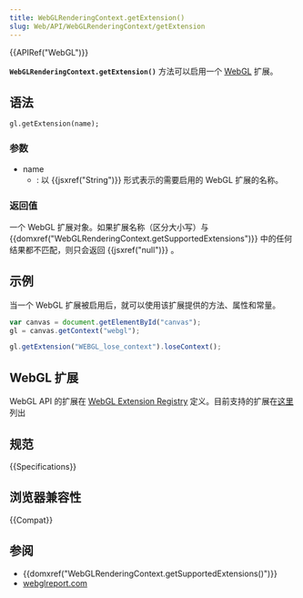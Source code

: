 ```yaml
---
title: WebGLRenderingContext.getExtension()
slug: Web/API/WebGLRenderingContext/getExtension
---
```


{{APIRef("WebGL")}}

**`WebGLRenderingContext.getExtension()`** 方法可以启用一个 [WebGL](/zh-CN/docs/Web/API/WebGL_API) 扩展。

## 语法

```plain
gl.getExtension(name);
```

### 参数

- name
  - : 以 {{jsxref("String")}} 形式表示的需要启用的 WebGL 扩展的名称。

### 返回值

一个 WebGL 扩展对象。如果扩展名称（区分大小写）与 {{domxref("WebGLRenderingContext.getSupportedExtensions")}} 中的任何结果都不匹配，则只会返回 {{jsxref("null")}} 。

## 示例

当一个 WebGL 扩展被启用后，就可以使用该扩展提供的方法、属性和常量。

```js
var canvas = document.getElementById("canvas");
gl = canvas.getContext("webgl");

gl.getExtension("WEBGL_lose_context").loseContext();
```

## WebGL 扩展

WebGL API 的扩展在 [WebGL Extension Registry](https://www.khronos.org/registry/webgl/extensions/) 定义。目前支持的扩展在[这里](/zh-CN/docs/Web/API/WebGL_API#扩展)列出

## 规范

{{Specifications}}

## 浏览器兼容性

{{Compat}}

## 参阅

- {{domxref("WebGLRenderingContext.getSupportedExtensions()")}}
- [webglreport.com](http://webglreport.com)
